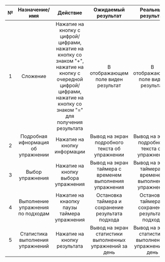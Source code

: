 
| № | Назначение/имя | Действие | Ожидаемый результат | Реальный результат | Отметка | 
| :------: | :------: | :------: | :------: | :------: | :------: |
| 1 | Сложение | Нажатие на кнопку с цифрой/цифрами, нажатие на кнопку со знаком "+", нажатие на кнопку с очередной цифрой/цифрами, нажатие на кнопку со знаком "=" для получения результата | В отображающем поле виден результат | В отображающем поле виден результат | Успех |
| 2 | Подробная ифнормация об упражнении | Нажатие на кнопку информации | Вывод на экран подробного текста об упражнении | Вывод на экран подробного текста об упражнении | Успех |
| 3 | Выбор упражнения | Нажатие на кнопку выбора упражнения | Вывод на экран таймера с временем выполнения упражнения | Вывод на экран таймера с временем выполнения упражнения | Успех |
| 4 | Выполнение упражнения по подходам | Нажатие на кнаопку паузы таймера упражнения | Остановка таймера и сохранение результата подхода |  Остановка таймера и сохранение результата подхода| Успех |
| 5 | Статистика выполнения упражнений | Нажатие на кнопку результата | Вывод на экран статистики выполненных упражнений за день | Вывод на экран статистики выполненных упражнений за день  | Успех |
